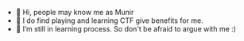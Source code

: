 - 👋 Hi, people may know me as Munir
- 👀 I do find playing and learning CTF give benefits for me.
- 🌱 I’m still in learning process. So don't be afraid to argue with me :)

<!---
6D756E6972/6D756E6972 is a ✨ special ✨ repository because its `README.md` (this file) appears on your GitHub profile.
You can click the Preview link to take a look at your changes.
--->

